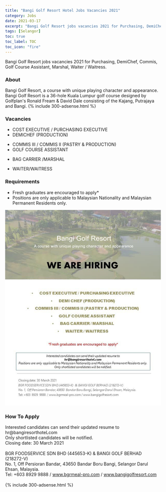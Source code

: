 ```yaml
---
title: "Bangi Golf Resort Hotel Jobs Vacancies 2021" 
category: Jobs 
date: 2021-03-17
excerpt: "Bangi Golf Resort jobs vacancies 2021 for Purchasing, DemiChef, Commis, Golf Course Assistant, Marshal, Waiter/Waitress" 
tags: [Selangor] 
toc: true 
toc_label: TOC 
toc_icon: "fire" 
--- 
```


Bangi Golf Resort jobs vacancies 2021 for Purchasing, DemiChef, Commis, Golf Course Assistant, Marshal, Waiter / Waitress.

### About
Bangi Golf Resort, a course with unique playing character and appearance. Bangi Golf Resort is a 36-hole Kuala Lumpur golf course designed by Golfplan's Ronald Fream & David Dale consisting of the Kajang, Putrajaya and Bangi.
{% include 300-adsense.html %} 

### Vacancies
* COST EXECUTIVE / PURCHASING EXECUTIVE
* DEMICHEF (PRODUCTION)
+ COMMIS III / COMMIS II (PASTRY & PRODUCTION)
+ GOLF COURSE ASSISTANT
* BAG CARRIER /MARSHAL
+ WAITER/WAITRESS

### Requirements
- Fresh graduates are encouraged to apply*
- Positions are only applicable to Malaysian Nationality and Malaysian Permanent Residents only.

![Bangi Golf Resort Jobs 2021!](/assets/images/2021-03/bangi-golf-resort-jobs-vacancies-2021.jpg "Bangi Golf Resort Jobs 2021")

### How To Apply
Interested candidates can send their updated resume to hr@bangiresorthoteLcom<br/>
Only shortlisted candidates will be notified.<br/>
Closing date: 30 March 2021<br/><br/>
BGR FOODSERVICE SDN BHD (445653-K) & BANGI GOLF BERHAD (218272-V)<br/>
No. 1, Off Persioran Bandar, 43650 Bandar Boru Bangi, Selangor Darul Ehsan, Malaysia.<br/>
Tel: +603 8929 9888 / www.bgrmeal-pro.com / www.bangigolfresort.com
<br/><br/>
{% include 300-adsense.html %} 